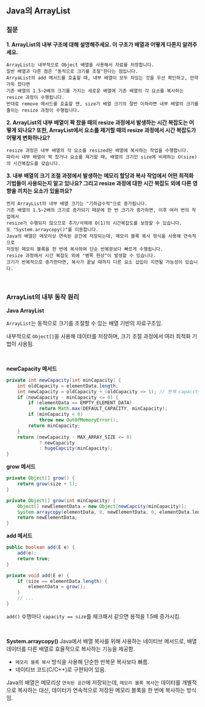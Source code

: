 ## Java의 ArrayList

### 질문
**1. ArrayList의 내부 구조에 대해 설명해주세요. 이 구조가 배열과 어떻게 다른지 알려주세요.**

    ArrayList는 내부적으로 Object 배열을 사용해서 자료를 저장합니다.
    일반 배열과 다른 점은 "동적으로 크기를 조절"한다는 점입니다.
    ArryaList의 add 메서드를 호출할 때, 내부 배열이 모두 차있는 것을 우선 확인하고, 만약 가득 찼다면
    기존 배열의 1.5~2배의 크기를 가지는 새로운 배열에 기존 배열의 각 요소를 복사하는 resize 과정이 수행됩니다.
    반대로 remove 메서드를 호출할 땐, size가 배열 크기의 절반 이하라면 내부 배열의 크기를 줄이는 resize 과정이 수행됩니다.

**2. ArrayList의 내부 배열이 꽉 찼을 때의 resize 과정에서 발생하는 시간 복잡도는 어떻게 되나요? 또한, ArrayList에서 요소를 제거할 때의 resize 과정에서 시간 복잡도가 어떻게 변화하나요?**

    resize 과정은 내부 배열의 각 요소를 resized된 배열에 복사하는 작업을 수행합니다.
    따라서 내부 배열이 꽉 찼거나 요소를 제거할 때, 배열의 크기인 size에 비례하는 O(size)의 시간복잡도를 갖습니다.

**3. 내부 배열의 크기 조절 과정에서 발생하는 메모리 할당과 복사 작업에서 어떤 최적화 기법들이 사용되는지 알고 있나요? 그리고 resize 과정에 대한 시간 복잡도 외에 다른 영향을 끼치는 요소가 있을까요?**

    먼저 ArrayList의 내부 배열 크기는 "기하급수적"으로 증가됩니다.
    기존 배열의 1.5~2배의 크기로 증가되기 때문에 한 번 크기가 증가하면, 이후 여러 번의 작업에서
    resize가 수행되지 않으므로 추가/삭제에 O(1)의 시간복잡도를 보장할 수 있습니다.
    또 "System.arraycopy()"를 이용합니다.
    Java의 배열은 메모리상 연속된 공간에 저장되는데, 메모리 블록 복사 방식을 사용해 연속적으로
    저장된 메모리 블록을 한 번에 복사하여 단순 반복문보다 빠르게 수행됩니다.
    resize 과정에서 시간 복잡도 외에 "병목 현상"이 발생할 수 있습니다.
    크기가 반복적으로 증가한다면, 복사가 끝날 때까지 다른 요소 삽입이 지연될 가능성이 있습니다.

<br>

### ArrayList의 내부 동작 원리

**Java ArrayList**

`ArrayList`는 동적으로 크기를 조절할 수 있는 배열 기반의 자료구조임.

내부적으로 `Object[]`을 사용해 데이터를 저장하며, 크기 조절 과정에서 여러 최적화 기법이 사용됨.

<br>

**newCapacity 메서드**
```java
private int newCapacity(int minCapacity) {
    int oldCapacity = elementData.length;
    int newCapacity = oldCapacity + (oldCapacity >> 1); // 현재 capacity 1.5배 증가한 값
    if (newCapacity - minCapacity <= 0) {
        if (elementData == EMPTY_ELEMENT_DATA)
            return Math.max(DEFAULT_CAPACITY, minCapacity);
        if (minCapacity < 0)
            throw new OutOfMemoryError();
        return minCapacity;
    }
    return (newCapacity - MAX_ARRAY_SIZE <= 0)
            ? newCapacity
            : hugeCapcity(minCapacity);
}
```
**grow 메서드**
```java
private Object[] grow() {
    return grow(size + 1);
}

private Object[] grow(int minCapacity) {
    Object[] newElementData = new Object[newCapcity(minCapacity)];
    System.arraycopy(elementData, 0, newElementData, 0, elementData.length);
    return newElementData;
}
```
**add 메서드**
```java
public boolean add(E e) {
    add(e);
    return true;
}

private void add(E e) {
    if (size == elementData.length) {
        elementData = grow();
    }
    // ...
}
```
`add()` 수행마다 `capacity == size`를 체크해서 같으면 용적을 1.5배 증가시킴.

<br>

**System.arraycopy()**
Java에서 배열 복사를 위해 사용하는 네이티브 메서드로,
배열 데이터를 다른 배열로 효율적으로 복사하는 기능을 제공함.

- `메모리 블록 복사` 방식을 사용해 단순한 반복문 복사보다 빠름.
- 네이티브 코드(C/C++)로 구현되어 있음.

Java의 배열은 메모리상 `연속된 공간`에 저장되는데, `메모리 블록 복사`는 데이터를 개별적으로 복사하는 대신,
데이터가 연속적으로 저장된 메모리 블록을 한 번에 복사하는 방식임.